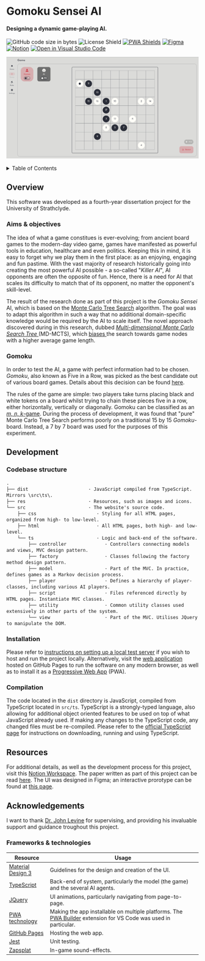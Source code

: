 # Gomoku Sensei AI
#### Designing a dynamic game-playing AI.

![GitHub code size in bytes](https://img.shields.io/github/languages/code-size/HaresMahmood/gomoku-sensei)
![License Shield](https://img.shields.io/github/license/HaresMahmood/gomoku-sensei)
[![PWA Shields](https://www.pwa-shields.com/1.0.0/series/classic/white/purple.svg)](https://haresmahmood.github.io/gomoku-sensei/)
[![Figma](https://badgen.net/badge/icon/Figma%20Prototype/orange?icon=https://upload.wikimedia.org/wikipedia/commons/3/33/Figma-logo.svg&label)](https://www.figma.com/proto/uhH23aRZvGQsOViY0bnnVP/Gomoku?node-id=64%3A19)
[![Notion](https://badgen.net/badge/icon/Notion%20Workspace/black?icon=https://cdn.worldvectorlogo.com/logos/notion-logo-1.svg&label)](https://opposite-brain-cb0.notion.site/CS408-1e5c4e3c9b0d4291b6a968855d9270e9)
[![Open in Visual Studio Code](https://open.vscode.dev/badges/open-in-vscode.svg)](https://open.vscode.dev/HaresMahmood/gomoku-sensei)

![Screenshot](./res/screenshot.png)

<details>
    <summary> Table of Contents </summary>
    <ol> 
        <li> <a href="#overview"> Overview </a> </li>
            <ol>
                <li> <a href="#aims--objectives"> Aims & objectives </a> </li>
                <li> <a href="#gomoku"> Gomoku </a> </li>
            </ol>
        <li> <a href="#development"> Development </a> </li>
            <ol>
                <li> <a href="#codebase-structure"> Codebase structure </a> </li>
                <li> <a href="#installation"> Installation </a> </li>
                <li> <a href="#compilation"> Compilation </a> </li>
            </ol>
        <li> <a href="#resources"> Resources </a> </li>
        <li> <a href="#acknowledgements"> Acknowledgements </a> </li>
            <ol>
                <li> <a href="#frameworks--technologies"> Frameworks & technologies </a> </li>
            </ol>
    </ol>
</details>

## Overview
This software was developed as a fourth-year dissertation project for the University of Strathclyde.

### Aims & objectives

The idea of what a game constitues is ever-evolving; from ancient board games to the modern-day video game, games have manifested as powerful tools in education, healthcare and even politics. Keeping this in mind, it is easy to forget why we play them in the first place: as an enjoying, engaging and fun pastime. With the vast majority of research historically going into creating the most powerful AI possible - a so-called "_Killer AI_", AI opponents are often the opposite of fun. Hence, there is a need for AI that scales its difficulty to match that of its opponent, no matter the opponent's skill-level.

The result of the research done as part of this project is the _Gomoku Sensei_ AI, which is based on the [Monte Carlo Tree Search](https://en.wikipedia.org/wiki/Monte_Carlo_tree_search) algorithm. The goal was to adapt this algorithm in such a way that no additional domain-specific knowledge would be required by the AI to scale itself. The novel approach discovered during in this research, dubbed _<ins> Multi-dimensional Monte Carlo Search Tree </ins>_ (MD-MCTS), which <ins> biases </ins> the search towards game nodes with a higher average game length.

### Gomoku

In order to test the AI, a game with perfect information had to be chosen. _Gomoku_, also known as Five in a Row, was picked as the best candidate out of various board games. Details about this decision can be found [here](https://opposite-brain-cb0.notion.site/Game-choice-735efe566bef40b08ebfc9a0d75389ff).

The rules of the game are simple: two players take turns placing black and white tokens on a board whilst trying to chain these pieces five in a row, either horizontally, vertically or diagonally. Gomoku can be classified as an [_m, n, k_-game](https://en.wikipedia.org/wiki/M,n,k-game). During the process of development, it was found that "pure" Monte Carlo Tree Search performs poorly on a traditional 15 by 15 _Gomoku_-board. Instead, a 7 by 7 board was used for the purposes of this experiment.

## Development

### Codebase structure

```
.
├── dist                      · JavaScript compiled from TypeScript. Mirrors \src\ts\.
├── res                       · Resources, such as images and icons.
└── src                       · The website's source code.
    ├── css                      · Styling for all HTML pages, organized from high- to low-level.
    ├── html                     · All HTML pages, both high- and low-level.
    └── ts                       · Logic and back-end of the software.
        ├── controller              · Controllers connecting models and views, MVC design pattern.
        ├── factory                 · Classes following the factory method design pattern.
        ├── model                   · Part of the MVC. In practice, defines games as a Markov decision process.
        ├── player                  · Defines a hierarchy of player-classes, including various AI players.
        ├── script                  · Files referenced directly by HTML pages. Instantiate MVC classes.
        ├── utility                 · Common utility classes used extensively in other parts of the system.
        └── view                    · Part of the MVC. Utilises JQuery to manipulate the DOM.
```

### Installation
Please refer to [instructions on setting up a local test server](https://developer.mozilla.org/en-US/docs/Learn/Common_questions/set_up_a_local_testing_server) if you wish to host and run the project locally. Alternatively, visit the [web application](https://haresmahmood.github.io/gomoku-sensei/) hosted on GitHub Pages to run the software on any modern browser, as well as to install it as a [Progressive Web App](https://web.dev/progressive-web-apps/) (PWA).

### Compilation
The code located in the `dist` directory is JavaScript, compiled from TypeScript located in `src/ts`. TypeScript is a strongly-typed language, also allowing for additional object oriented features to be used on top of what JavaScript already used. If making any changes to the TypeScript code, any changed files must be re-compiled. Please refer to the [official TypeScript page](https://www.typescriptlang.org/) for instructions on downloading, running and using TypeScript.

## Resources
For additional details, as well as the development process for this project, visit this [Notion Workspace](https://opposite-brain-cb0.notion.site/CS408-1e5c4e3c9b0d4291b6a968855d9270e9). The paper written as part of this project can be read [here](https://s3.us-west-2.amazonaws.com/secure.notion-static.com/61ec2c18-660e-46ec-8590-3e2e8ce3d316/progress_report.pdf?X-Amz-Algorithm=AWS4-HMAC-SHA256&X-Amz-Content-Sha256=UNSIGNED-PAYLOAD&X-Amz-Credential=AKIAT73L2G45EIPT3X45%2F20220222%2Fus-west-2%2Fs3%2Faws4_request&X-Amz-Date=20220222T001249Z&X-Amz-Expires=86400&X-Amz-Signature=0313cab7c63a706c3e7285a00cef6f1991de20f2b31157649f4a4721556398cd&X-Amz-SignedHeaders=host&response-content-disposition=filename%20%3D%22progress%2520report.pdf%22&x-id=GetObject). The UI was designed in Figma; an interactive prorotype can be found at [this page](https://www.figma.com/proto/uhH23aRZvGQsOViY0bnnVP/Gomoku?node-id=64%3A19).

## Acknowledgements
I want to thank [Dr. John Levine](https://www.strath.ac.uk/staff/levinejohndr/) for supervising, and providing his invaluable support and guidance troughout this project.

### Frameworks & technologies
| Resource                                                | Usage                                                                                                                                          |
|---------------------------------------------------------|--------------------------------------|
| [Material Design 3](https://m3.material.io/)            | Guidelines for the design and creation of the UI.                                                                                              |
| [TypeScript](https://www.typescriptlang.org/)           | Back-end of system, particularly the model (the game) and the several AI agents.                                                               |
| [JQuery](https://jquery.com/)                           | UI animations, particularly navigating from page-to-page.                                                                                      |
| [PWA technology](https://web.dev/progressive-web-apps/) | Making the app installable on multiple platforms. The [PWA Builder](https://www.pwabuilder.com/) extension for VS Code was used in particular. |
| [GitHub Pages](https://pages.github.com/)               | Hosting the web app.                                                                                                                           |
| [Jest](https://jestjs.io/)                              | Unit testing.                                                                                                                                  |
| [Zapsplat](https://www.zapsplat.com/)                   | In-game sound-effects.                                                                                                                          |

